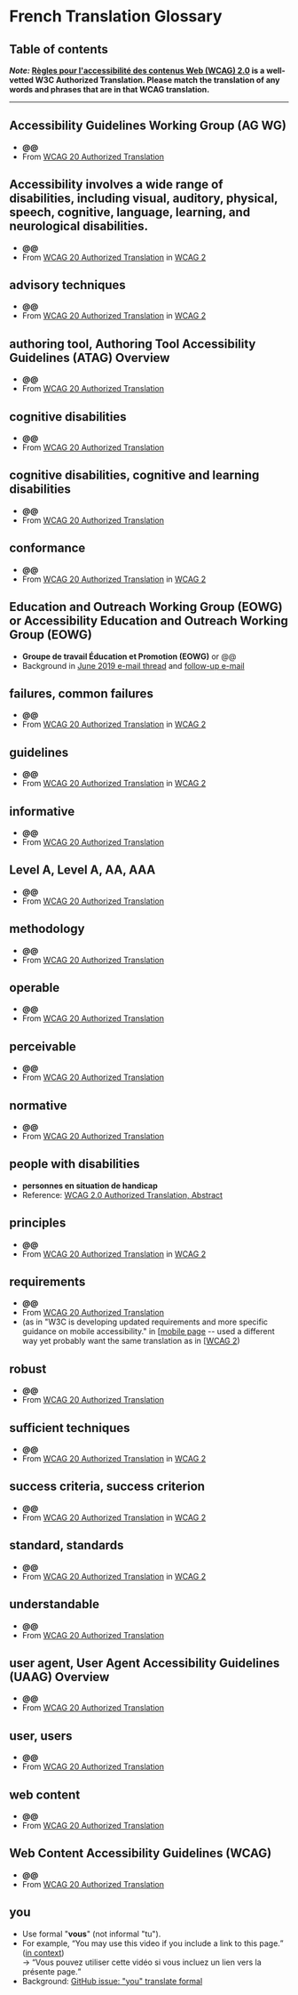 # French Translation Glossary 

## Table of contents

<!--ts-->
<!--te-->

**_Note:_ [Règles pour l'accessibilité des contenus Web (WCAG) 2.0](https://www.w3.org/Translations/WCAG20-fr/) is a well-vetted W3C Authorized Translation. Please match the translation of any words and phrases that are in that WCAG translation.**

<hr>

## Accessibility Guidelines Working Group (AG WG)
* **@@**
* From [WCAG 20 Authorized Translation](https://www.w3.org/Translations/WCAG20-fr/)

## Accessibility involves a wide range of disabilities, including visual, auditory, physical, speech, cognitive, language, learning, and neurological disabilities.
* **@@**
* From [WCAG 20 Authorized Translation](https://www.w3.org/Translations/WCAG20-fr/) in [WCAG 2](https://www.w3.org/TR/WCAG21/#background-on-wcag-2)

## advisory techniques
* **@@**
* From [WCAG 20 Authorized Translation](https://www.w3.org/Translations/WCAG20-fr/) in [WCAG 2](https://www.w3.org/TR/WCAG21/#wcag-2-layers-of-guidance)

## authoring tool, Authoring Tool Accessibility Guidelines (ATAG) Overview
* **@@**
* From [WCAG 20 Authorized Translation](https://www.w3.org/Translations/WCAG20-fr/)

## cognitive disabilities
* **@@**
* From [WCAG 20 Authorized Translation](https://www.w3.org/Translations/WCAG20-fr/)

## cognitive disabilities, cognitive and learning disabilities
* **@@**
* From [WCAG 20 Authorized Translation](https://www.w3.org/Translations/WCAG20-fr/)

## conformance
* **@@**
* From [WCAG 20 Authorized Translation](https://www.w3.org/Translations/WCAG20-fr/) in [WCAG 2](https://www.w3.org/TR/WCAG21/#conformance-to-wcag-2-1)

## Education and Outreach Working Group (EOWG) or Accessibility Education and Outreach Working Group (EOWG)
* **Groupe de travail Éducation et Promotion (EOWG)**  or @@
* Background in [June 2019 e-mail thread](https://lists.w3.org/Archives/Public/public-wai-translations/2019Jun/0004.html) and [follow-up e-mail](https://lists.w3.org/Archives/Public/public-wai-translations/2020Oct/0001.html)

## failures, common failures
* **@@**
* From [WCAG 20 Authorized Translation](https://www.w3.org/Translations/WCAG20-fr/) in [WCAG 2](https://www.w3.org/TR/WCAG21/#wcag-2-layers-of-guidance)

## guidelines
* **@@**
* From [WCAG 20 Authorized Translation](https://www.w3.org/Translations/WCAG20-fr/) in [WCAG 2](https://www.w3.org/TR/WCAG21/#wcag-2-layers-of-guidance)

## informative
* **@@**
* From [WCAG 20 Authorized Translation](https://www.w3.org/Translations/WCAG20-fr/)

## Level A, Level A, AA, AAA
* **@@**
* From [WCAG 20 Authorized Translation](https://www.w3.org/Translations/WCAG20-fr/)

## methodology
* **@@**
* From [WCAG 20 Authorized Translation](https://www.w3.org/Translations/WCAG20-fr/)

## operable
* **@@**
* From [WCAG 20 Authorized Translation](https://www.w3.org/Translations/WCAG20-fr/)

## perceivable
* **@@**
* From [WCAG 20 Authorized Translation](https://www.w3.org/Translations/WCAG20-fr/)

## normative
* **@@**
* From [WCAG 20 Authorized Translation](https://www.w3.org/Translations/WCAG20-fr/)

## people with disabilities
* **personnes en situation de handicap**
* Reference: [WCAG 2.0 Authorized Translation, Abstract](https://www.w3.org/Translations/WCAG20-fr/#abstract)

## principles
* **@@**
* From [WCAG 20 Authorized Translation](https://www.w3.org/Translations/WCAG20-fr/) in [WCAG 2](https://www.w3.org/TR/WCAG21/#wcag-2-layers-of-guidance)

## requirements
* **@@**
* From [WCAG 20 Authorized Translation](https://www.w3.org/Translations/WCAG20-fr/)
* (as in "W3C is developing updated requirements and more specific guidance on mobile accessibility." in [[mobile page](https://www.w3.org/WAI/standards-guidelines/mobile/) -- used a different way yet probably want the same translation as in [[WCAG 2](https://www.w3.org/TR/WCAG21/#requirements-for-wcag-2-1))

## robust
* **@@**
* From [WCAG 20 Authorized Translation](https://www.w3.org/Translations/WCAG20-fr/)

## sufficient techniques
* **@@**
* From [WCAG 20 Authorized Translation](https://www.w3.org/Translations/WCAG20-fr/) in [WCAG 2](https://www.w3.org/TR/WCAG21/#wcag-2-layers-of-guidance)

## success criteria, success criterion
* **@@**
* From [WCAG 20 Authorized Translation](https://www.w3.org/Translations/WCAG20-fr/) in [WCAG 2](https://www.w3.org/TR/WCAG21/#wcag-2-layers-of-guidance)

## standard, standards
* **@@**
* From [WCAG 20 Authorized Translation](https://www.w3.org/Translations/WCAG20-fr/) in [WCAG 2](https://www.w3.org/TR/WCAG21/#background-on-wcag-2)

## understandable
* **@@**
* From [WCAG 20 Authorized Translation](https://www.w3.org/Translations/WCAG20-fr/)

## user agent, User Agent Accessibility Guidelines (UAAG) Overview
* **@@**
* From [WCAG 20 Authorized Translation](https://www.w3.org/Translations/WCAG20-fr/)

## user, users
* **@@**
* From [WCAG 20 Authorized Translation](https://www.w3.org/Translations/WCAG20-fr/)

## web content
* **@@**
* From [WCAG 20 Authorized Translation](https://www.w3.org/Translations/WCAG20-fr/)

## Web Content Accessibility Guidelines (WCAG)
* **@@**
* From [WCAG 20 Authorized Translation](https://www.w3.org/Translations/WCAG20-fr/)

## you
* Use formal "**vous**" (not informal "tu").
* For example, <q>You may use this video if you include a link to this page.</q> ([in context](https://www.w3.org/WAI/videos/standards-and-benefits/#permission))<br>-> <q>Vous pouvez utiliser cette vidéo si vous incluez un lien vers la présente page.</q>
* Background: [GitHub issue: "you" translate formal](https://github.com/w3c/wai-website/issues/123)
